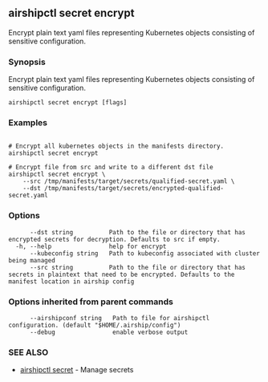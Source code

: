 ## airshipctl secret encrypt

Encrypt plain text yaml files representing Kubernetes objects consisting of sensitive configuration.

### Synopsis

Encrypt plain text yaml files representing Kubernetes objects consisting of sensitive configuration.

```
airshipctl secret encrypt [flags]
```

### Examples

```

# Encrypt all kubernetes objects in the manifests directory.
airshipctl secret encrypt

# Encrypt file from src and write to a different dst file
airshipctl secret encrypt \
	--src /tmp/manifests/target/secrets/qualified-secret.yaml \
	--dst /tmp/manifests/target/secrets/encrypted-qualified-secret.yaml

```

### Options

```
      --dst string          Path to the file or directory that has encrypted secrets for decryption. Defaults to src if empty.
  -h, --help                help for encrypt
      --kubeconfig string   Path to kubeconfig associated with cluster being managed
      --src string          Path to the file or directory that has secrets in plaintext that need to be encrypted. Defaults to the manifest location in airship config
```

### Options inherited from parent commands

```
      --airshipconf string   Path to file for airshipctl configuration. (default "$HOME/.airship/config")
      --debug                enable verbose output
```

### SEE ALSO

* [airshipctl secret](airshipctl_secret.md)	 - Manage secrets

